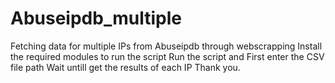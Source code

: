 # Abuseipdb_multiple
Fetching data for multiple IPs from Abuseipdb through webscrapping
Install the required modules to run the script
Run the script and First enter the CSV file path 
Wait untill get the results of each IP
Thank you.
